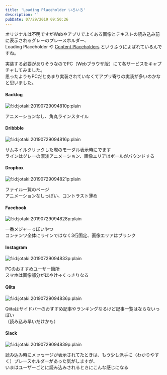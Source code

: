 ```yaml
---
title: 'Loading Placeholder いろいろ'
description: ''
pubDate: 07/29/2019 09:50:26
---
```


<p>オリジナルは不明ですがWebやアプリでよくある画像とテキストの読み込み前に表示されるグレーのプレースホルダー、<br/>
Loading Placeholder や <a href="https://www.codepicky.com/content-placeholders/">Content Placeholders</a> というふうによばれているんですね。</p>

<p>実装する必要がありそうなのでPC（Webブラウザ版）にて各サービスをキャプチャしてみました。<br/>
思ったよりもPCだとあまり実装されていなくてアプリ寄りの実装が多いのかなと思いました。</p>

<h4>Backlog</h4>

<p><span itemscope itemtype="http://schema.org/Photograph"><img src="/images/hatena/20190729094810.png" alt="f:id:jotaki:20190729094810p:plain" title="f:id:jotaki:20190729094810p:plain" class="hatena-fotolife" itemprop="image"></span></p>

<p>アニメーションなし、角丸ラインスタイル</p>

<h4>Dribbble</h4>

<p><span itemscope itemtype="http://schema.org/Photograph"><img src="/images/hatena/20190729094816.png" alt="f:id:jotaki:20190729094816p:plain" title="f:id:jotaki:20190729094816p:plain" class="hatena-fotolife" itemprop="image"></span></p>

<p>サムネイルクリックした際のモーダル表示時にでます<br/>
ラインはグレーの濃淡アニメーション、画像エリアはボールがバウンドする</p>

<h4>Dropbox</h4>

<p><span itemscope itemtype="http://schema.org/Photograph"><img src="/images/hatena/20190729094821.png" alt="f:id:jotaki:20190729094821p:plain" title="f:id:jotaki:20190729094821p:plain" class="hatena-fotolife" itemprop="image"></span></p>

<p>ファイル一覧のページ<br/>
アニメーションなしっぽい、コントラスト薄め</p>

<h4>Facebook</h4>

<p><span itemscope itemtype="http://schema.org/Photograph"><img src="/images/hatena/20190729094828.png" alt="f:id:jotaki:20190729094828p:plain" title="f:id:jotaki:20190729094828p:plain" class="hatena-fotolife" itemprop="image"></span></p>

<p>一番メジャーっぽいやつ<br/>
コンテンツ全体にラインではなく3行固定、画像エリアはブランク</p>

<h4>Instagram</h4>

<p><span itemscope itemtype="http://schema.org/Photograph"><img src="/images/hatena/20190729094833.png" alt="f:id:jotaki:20190729094833p:plain" title="f:id:jotaki:20190729094833p:plain" class="hatena-fotolife" itemprop="image"></span></p>

<p>PCのおすすめユーザー箇所<br/>
スマホは画像部分がほやけ→くっきりなる</p>

<h4>Qiita</h4>

<p><span itemscope itemtype="http://schema.org/Photograph"><img src="/images/hatena/20190729094836.png" alt="f:id:jotaki:20190729094836p:plain" title="f:id:jotaki:20190729094836p:plain" class="hatena-fotolife" itemprop="image"></span></p>

<p>Qiitaはサイドバーのおすすめ記事やランキングなるけど記事一覧はならないっぽい<br/>
（読み込み早いだけかも）</p>

<h4>Slack</h4>

<p><span itemscope itemtype="http://schema.org/Photograph"><img src="/images/hatena/20190729094839.png" alt="f:id:jotaki:20190729094839p:plain" title="f:id:jotaki:20190729094839p:plain" class="hatena-fotolife" itemprop="image"></span></p>

<p>読み込み時にメッセージが表示されてたときは、もう少し派手に（わかりやすく）プレースホルダーがあった気がしますが、<br/>
いまはユーザーごとに読み込みされるときにこんな感じになる</p>
